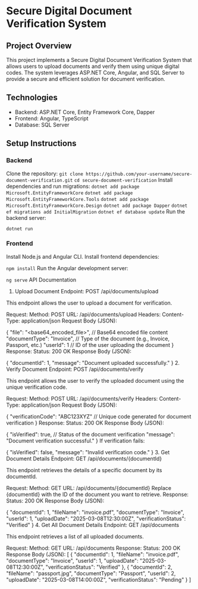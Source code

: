# Secure Digital Document Verification System

## Project Overview
This project implements a Secure Digital Document Verification System that allows users to upload documents and verify them using unique digital codes. The system leverages ASP.NET Core, Angular, and SQL Server to provide a secure and efficient solution for document verification.

## Technologies
- Backend: ASP.NET Core, Entity Framework Core, Dapper
- Frontend: Angular, TypeScript
- Database: SQL Server

## Setup Instructions
### Backend
Clone the repository:
```git clone https://github.com/your-username/secure-document-verification.git```
```cd secure-document-verification```
Install dependencies and run migrations:
```dotnet add package Microsoft.EntityFrameworkCore```
```dotnet add package Microsoft.EntityFrameworkCore.Tools```
```dotnet add package Microsoft.EntityFrameworkCore.Design```
```dotnet add package Dapper```
```dotnet ef migrations add InitialMigration```
```dotnet ef database update```
Run the backend server:

```dotnet run```
### Frontend
Install Node.js and Angular CLI. Install frontend dependencies:

```npm install```
Run the Angular development server:

```ng serve```
API Documentation
1. Upload Document
Endpoint: POST /api/documents/upload

This endpoint allows the user to upload a document for verification.

Request:
Method: POST
URL: /api/documents/upload
Headers:
Content-Type: application/json
Request Body (JSON):

{
  "file": "<base64_encoded_file>",      // Base64 encoded file content
  "documentType": "Invoice",           // Type of the document (e.g., Invoice, Passport, etc.)
  "userId": 1                          // ID of the user uploading the document
}
Response:
Status: 200 OK
Response Body (JSON):

{
  "documentId": 1,
  "message": "Document uploaded successfully."
}
2. Verify Document
Endpoint: POST /api/documents/verify

This endpoint allows the user to verify the uploaded document using the unique verification code.

Request:
Method: POST
URL: /api/documents/verify
Headers:
Content-Type: application/json
Request Body (JSON):

{
  "verificationCode": "ABC123XYZ"   // Unique code generated for document verification
}
Response:
Status: 200 OK
Response Body (JSON):

{
  "isVerified": true,                 // Status of the document verification
  "message": "Document verification successful."
}
If verification fails:

{
  "isVerified": false,
  "message": "Invalid verification code."
}
3. Get Document Details
Endpoint: GET /api/documents/{documentId}

This endpoint retrieves the details of a specific document by its documentId.

Request:
Method: GET
URL: /api/documents/{documentId}
Replace {documentId} with the ID of the document you want to retrieve.
Response:
Status: 200 OK
Response Body (JSON):

{
  "documentId": 1,
  "fileName": "invoice.pdf",
  "documentType": "Invoice",
  "userId": 1,
  "uploadDate": "2025-03-08T12:30:00Z",
  "verificationStatus": "Verified"
}
4. Get All Document Details
Endpoint: GET /api/documents

This endpoint retrieves a list of all uploaded documents.

Request:
Method: GET
URL: /api/documents
Response:
Status: 200 OK
Response Body (JSON):
[
  {
    "documentId": 1,
    "fileName": "invoice.pdf",
    "documentType": "Invoice",
    "userId": 1,
    "uploadDate": "2025-03-08T12:30:00Z",
    "verificationStatus": "Verified"
  },
  {
    "documentId": 2,
    "fileName": "passport.jpg",
    "documentType": "Passport",
    "userId": 2,
    "uploadDate": "2025-03-08T14:00:00Z",
    "verificationStatus": "Pending"
  }
]


